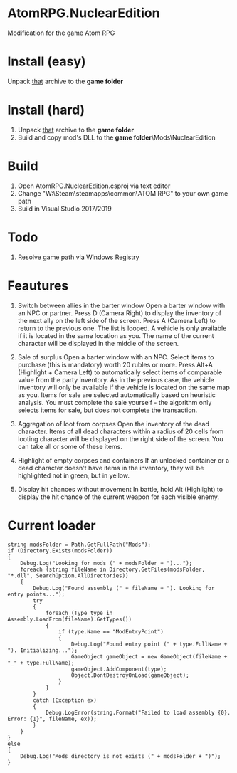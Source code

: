 # AtomRPG.NuclearEdition
Modification for the game Atom RPG

# Install (easy)
Unpack [that](https://yadi.sk/d/NYZBpk-a9nSFXg) archive to the **game folder**

# Install (hard)
1. Unpack [that](https://yadi.sk/d/tRON_stJkeC6ng) archive to the **game folder**
2. Build and copy mod's DLL to the **game folder**\Mods\NuclearEdition

# Build
1. Open AtomRPG.NuclearEdition.csproj via text editor
2. Change "W:\Steam\steamapps\common\ATOM RPG" to your own game path
3. Build in Visual Studio 2017/2019

# Todo
1. Resolve game path via Windows Registry

# Feautures
1. Switch between allies in the barter window
Open a barter window with an NPC or partner. Press D (Camera Right) to display the inventory of the next ally on the left side of the screen. Press A (Camera Left) to return to the previous one. The list is looped. A vehicle is only available if it is located in the same location as you. The name of the current character will be displayed in the middle of the screen.

2. Sale of surplus
Open a barter window with an NPC. Select items to purchase (this is mandatory) worth 20 rubles or more. Press Alt+A (Highlight + Camera Left) to automatically select items of comparable value from the party inventory. As in the previous case, the vehicle inventory will only be available if the vehicle is located on the same map as you. Items for sale are selected automatically based on heuristic analysis. You must complete the sale yourself - the algorithm only selects items for sale, but does not complete the transaction.

3. Aggregation of loot from corpses
Open the inventory of the dead character. Items of all dead characters within a radius of 20 cells from looting character will be displayed on the right side of the screen. You can take all or some of these items.

4. Highlight of empty corpses and containers
If an unlocked container or a dead character doesn't have items in the inventory, they will be highlighted not in green, but in yellow.

5. Display hit chances without movement
In battle, hold Alt (Highlight) to display the hit chance of the current weapon for each visible enemy.

# Current loader

    string modsFolder = Path.GetFullPath("Mods");
    if (Directory.Exists(modsFolder))
    {
        Debug.Log("Looking for mods (" + modsFolder + ")...");
        foreach (string fileName in Directory.GetFiles(modsFolder, "*.dll", SearchOption.AllDirectories))
        {
            Debug.Log("Found assembly (" + fileName + "). Looking for entry points...");
            try
            {
                foreach (Type type in Assembly.LoadFrom(fileName).GetTypes())
                {
                    if (type.Name == "ModEntryPoint")
                    {
                        Debug.Log("Found entry point (" + type.FullName + "). Initializing...");
                        GameObject gameObject = new GameObject(fileName + "_" + type.FullName);
                        gameObject.AddComponent(type);
                        Object.DontDestroyOnLoad(gameObject);
                    }
                }
            }
            catch (Exception ex)
            {
                Debug.LogError(string.Format("Failed to load assembly {0}. Error: {1}", fileName, ex));
            }
        }
    }
    else
    {
        Debug.Log("Mods directory is not exists (" + modsFolder + ")");
    }
